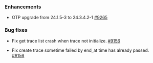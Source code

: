 ### Enhancements

- OTP upgrade from 24.1.5-3 to 24.3.4.2-1
[#9265](https://github.com/emqx/emqx/pull/9265)

### Bug fixes

- Fix get trace list crash when trace not initialize. [#9156](https://github.com/emqx/emqx/pull/9156)

- Fix create trace sometime failed by end_at time has already passed. [#9156](https://github.com/emqx/emqx/pull/9156)
